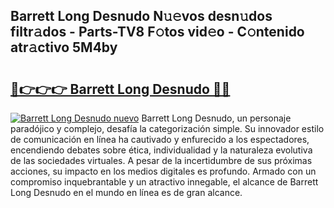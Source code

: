 ## Barrett Long Desnudo N𝚞𝚎vos desn𝚞dos filtr𝚊dos - Parts-TV8 F𝚘tos vid𝚎o - C𝚘ntenido atr𝚊ctivo 5M4by

# <h2><a href="http://mb47euh.tromn.icu/?c=Barrett+Long+Desnudo">🔗👉👉👉 Barrett Long Desnudo 🔗🔗</a></h2>

[![Barrett Long Desnudo nuevo](https://i.imgur.com/pEAQMta.gif)](http://mb47euh.tromn.icu/?c=Barrett+Long+Desnudo)
Barrett Long Desnudo, un personaje paradójico y complejo, desafía la categorización simple. Su innovador estilo de comunicación en línea ha cautivado y enfurecido a los espectadores, encendiendo debates sobre ética, individualidad y la naturaleza evolutiva de las sociedades virtuales. A pesar de la incertidumbre de sus próximas acciones, su impacto en los medios digitales es profundo. Armado con un compromiso inquebrantable y un atractivo innegable, el alcance de Barrett Long Desnudo en el mundo en línea es de gran alcance.

